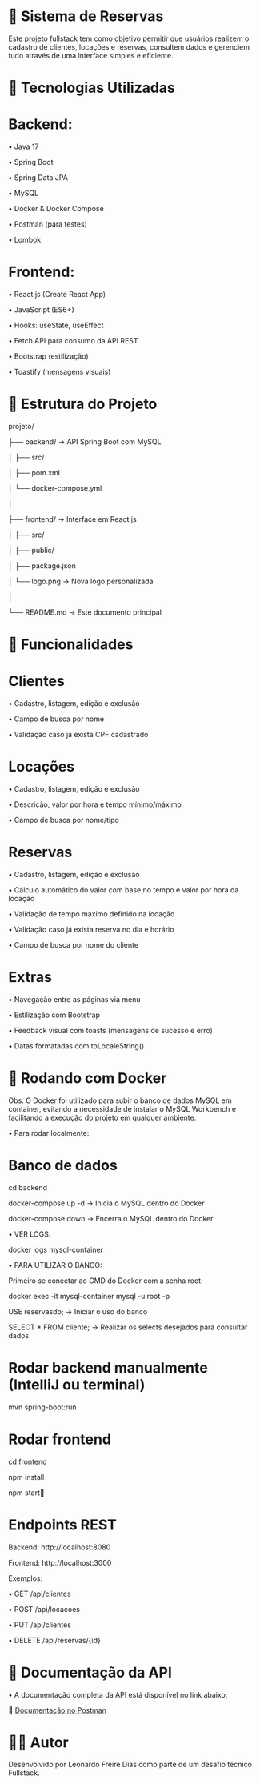 # 🧾 Sistema de Reservas
Este projeto fullstack tem como objetivo permitir que usuários realizem o cadastro de clientes, locações e reservas, consultem dados e gerenciem tudo através de uma interface simples e eficiente.

# 🔧 Tecnologias Utilizadas

# Backend:

• Java 17

• Spring Boot

• Spring Data JPA

• MySQL

• Docker & Docker Compose

• Postman (para testes)

• Lombok

# Frontend:

• React.js (Create React App)

• JavaScript (ES6+)

• Hooks: useState, useEffect

• Fetch API para consumo da API REST

• Bootstrap (estilização)

• Toastify (mensagens visuais)


# 📁 Estrutura do Projeto

projeto/

├── backend/           → API Spring Boot com MySQL

│   ├── src/

│   ├── pom.xml

│   └── docker-compose.yml

│

├── frontend/          → Interface em React.js

│   ├── src/

│   ├── public/

│   ├── package.json

│   └── logo.png        → Nova logo personalizada

│

└── README.md          → Este documento principal


# 🚀 Funcionalidades

# Clientes

• Cadastro, listagem, edição e exclusão

• Campo de busca por nome

• Validação caso já exista CPF cadastrado

# Locações

• Cadastro, listagem, edição e exclusão

• Descrição, valor por hora e tempo mínimo/máximo

• Campo de busca por nome/tipo

# Reservas

• Cadastro, listagem, edição e exclusão

• Cálculo automático do valor com base no tempo e valor por hora da locação

• Validação de tempo máximo definido na locação

• Validação caso já exista reserva no dia e horário

• Campo de busca por nome do cliente

# Extras

• Navegação entre as páginas via menu

• Estilização com Bootstrap

• Feedback visual com toasts (mensagens de sucesso e erro)

• Datas formatadas com toLocaleString()

# 🐳 Rodando com Docker

Obs: O Docker foi utilizado para subir o banco de dados MySQL em container, evitando a necessidade de instalar o MySQL Workbench e facilitando a execução do projeto em qualquer ambiente.

• Para rodar localmente:

# Banco de dados

cd backend

docker-compose up -d  -> Inicia o MySQL dentro do Docker

docker-compose down  -> Encerra o MySQL dentro do Docker

• VER LOGS:

docker logs mysql-container

• PARA UTILIZAR O BANCO:

Primeiro se conectar ao CMD do Docker com a senha root:

docker exec -it mysql-container mysql -u root -p

USE reservasdb;  -> Iniciar o uso do banco

SELECT * FROM cliente;  -> Realizar os selects desejados para consultar dados

# Rodar backend manualmente (IntelliJ ou terminal)

mvn spring-boot:run

# Rodar frontend

cd frontend

npm install

npm start🔗 

# Endpoints REST

Backend: http://localhost:8080

Frontend: http://localhost:3000

Exemplos:

• GET /api/clientes

• POST /api/locacoes

• PUT /api/clientes

• DELETE /api/reservas/{id}

# 📘 Documentação da API

• A documentação completa da API está disponível no link abaixo:

🔗 [Documentação no Postman](https://documenter.getpostman.com/view/37931824/2sB2cd5ynX)

# 👨‍💻 Autor

Desenvolvido por Leonardo Freire Dias como parte de um desafio técnico Fullstack.